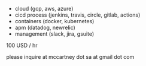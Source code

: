 * cloud (gcp, aws, azure)
* cicd process (jenkins, travis, circle, gitlab, actions)
* containers (docker, kubernetes)
* apm (datadog, newrelic)
* management (slack, jira, gsuite)

100 USD / hr 

please inquire at mccartney dot sa at gmail dot com
